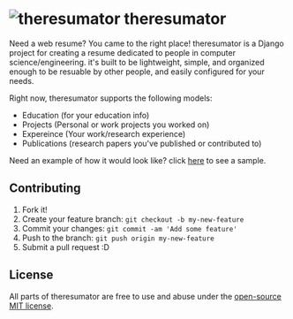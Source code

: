 # ![theresumator](http://getskeleton.com/images/feather.svg) theresumator
Need a web resume? You came to the right place! theresumator is a Django project for creating a resume dedicated to people in computer science/engineering. it's built to be lightweight, simple, and organized enough to be resuable by other people, and easily configured for your needs.

Right now, theresumator supports the following models: 
* Education (for your education info)
* Projects (Personal or work projects you worked on)
* Expereince (Your work/research experience)
* Publications (research papers you've published or contributed to)

Need an example of how it would look like? click [here](http://ammsa.herokuapp.com/) to see a sample.

## Contributing

1. Fork it!
2. Create your feature branch: `git checkout -b my-new-feature`
3. Commit your changes: `git commit -am 'Add some feature'`
4. Push to the branch: `git push origin my-new-feature`
5. Submit a pull request :D

## License

All parts of theresumator are free to use and abuse under the [open-source MIT license](https://github.com/AmmsA/theresumator/blob/master/LICENSE.md).

